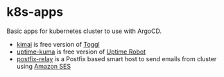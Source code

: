 # k8s-apps

Basic apps for kubernetes cluster to use with ArgoCD.

* [kimai](/kimai) is free version of [Toggl](https://toggl.com)
* [uptime-kuma](/uptime-kuma) is free version of [Uptime Robot](https://uptimerobot.com/)
* [postfix-relay](/postfix-relay) is a Postfix based smart host to send emails from cluster using [Amazon SES](https://aws.amazon.com/ses/)
